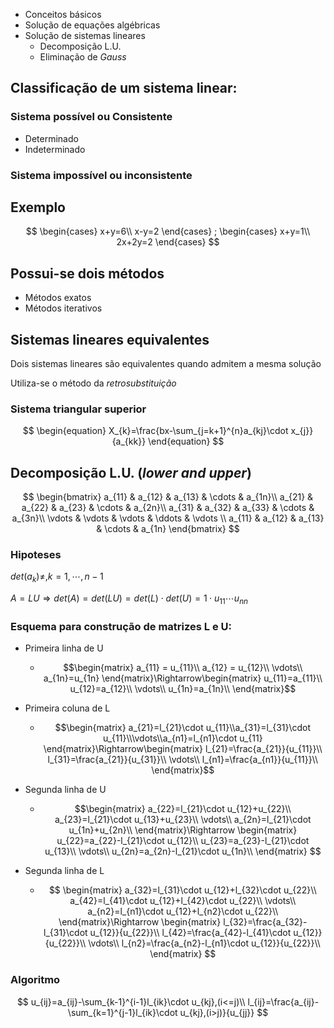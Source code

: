 - Conceitos básicos
- Solução de equações algébricas
- Solução de sistemas lineares
  - Decomposição L.U.
  - Eliminação de *Gauss*

## Classificação de um sistema linear:


### Sistema possível ou Consistente

- Determinado 
- Indeterminado

### Sistema impossível ou inconsistente


## Exemplo
 
$$
\begin{cases}
    x+y=6\\
    x-y=2
\end{cases}
;
\begin{cases}
    x+y=1\\
    2x+2y=2
\end{cases}
$$

## Possui-se dois métodos

- Métodos exatos
- Métodos iterativos

## Sistemas lineares equivalentes

Dois sistemas lineares são equivalentes quando admitem a mesma solução

Utiliza-se o método da *retrosubstituição*

### Sistema triangular superior

$$
\begin{equation}
X_{k}=\frac{bx-\sum_{j=k+1}^{n}a_{kj}\cdot x_{j}}{a_{kk}}   
\end{equation}
$$

## Decomposição L.U. (*lower and upper*)

$$
\begin{bmatrix}
    a_{11} & a_{12} & a_{13} & \cdots & a_{1n}\\
    a_{21} & a_{22} & a_{23} & \cdots & a_{2n}\\
    a_{31} & a_{32} & a_{33} & \cdots & a_{3n}\\
    \vdots & \vdots & \vdots & \ddots & \vdots \\
    a_{11} & a_{12} & a_{13} & \cdots & a_{1n}
\end{bmatrix}
$$

### Hipoteses

$det(a_{k})\neq,k=1,\cdots,n-1$

$A=LU \Rightarrow det(A)=det(LU)=det(L)\cdot det(U)=1\cdot u_{11}\cdots u_{nn}$

### Esquema para construção de matrizes L e U:

- Primeira linha de U

  - $$\begin{matrix}
      a_{11} = u_{11}\\
      a_{12} = u_{12}\\
      \vdots\\
      a_{1n}=u_{1n}
    \end{matrix}\Rightarrow\begin{matrix}
        u_{11}=a_{11}\\
        u_{12}=a_{12}\\
        \vdots\\
        u_{1n}=a_{1n}\\
    \end{matrix}$$

- Primeira coluna de L
  - $$\begin{matrix}
        a_{21}=l_{21}\cdot u_{11}\\a_{31}=l_{31}\cdot u_{11}\\\vdots\\a_{n1}=l_{n1}\cdot u_{11}
        \end{matrix}\Rightarrow\begin{matrix}
            l_{21}=\frac{a_{21}}{u_{11}}\\
            l_{31}=\frac{a_{21}}{u_{31}}\\
            \vdots\\
            l_{n1}=\frac{a_{n1}}{u_{11}}\\
        \end{matrix}$$

- Segunda linha de U
  - $$\begin{matrix}
      a_{22}=l_{21}\cdot u_{12}+u_{22}\\
      a_{23}=l_{21}\cdot u_{13}+u_{23}\\
      \vdots\\
      a_{2n}=l_{21}\cdot u_{1n}+u_{2n}\\
      \end{matrix}\Rightarrow
      \begin{matrix}
        u_{22}=a_{22}-l_{21}\cdot u_{12}\\
        u_{23}=a_{23}-l_{21}\cdot u_{13}\\
        \vdots\\
        u_{2n}=a_{2n}-l_{21}\cdot u_{1n}\\
      \end{matrix}
      $$
- Segunda linha de L
  - $$
        \begin{matrix}
        a_{32}=l_{31}\cdot u_{12}+l_{32}\cdot u_{22}\\
        a_{42}=l_{41}\cdot u_{12}+l_{42}\cdot u_{22}\\
        \vdots\\
        a_{n2}=l_{n1}\cdot u_{12}+l_{n2}\cdot u_{22}\\
        \end{matrix}\Rightarrow
        \begin{matrix}
            l_{32}=\frac{a_{32}-l_{31}\cdot u_{12}}{u_{22}}\\
            l_{42}=\frac{a_{42}-l_{41}\cdot u_{12}}{u_{22}}\\
            \vdots\\
            l_{n2}=\frac{a_{n2}-l_{n1}\cdot u_{12}}{u_{22}}\\
        \end{matrix}
        $$

### Algoritmo

$$
u_{ij}=a_{ij}-\sum_{k-1}^{i-1}l_{ik}\cdot u_{kj},(i<=j)\\
l_{ij}=\frac{a_{ij}-\sum_{k=1}^{j-1}l_{ik}\cdot u_{kj},(i>j)}{u_{jj}}
$$

